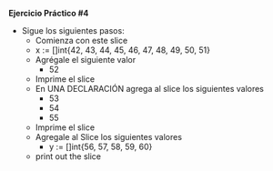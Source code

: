 **Ejercicio Práctico #4**

- Sigue los siguientes pasos:
    - Comienza con este slice
    - x := []int{42, 43, 44, 45, 46, 47, 48, 49, 50, 51}
    - Agrégale el siguiente valor
        - 52
    - Imprime el slice
    - En UNA DECLARACIÓN agrega al slice los siguientes valores
        - 53
        - 54
        - 55
    - Imprime el slice
    - Agregale al Slice los siguientes valores
        - y := []int{56, 57, 58, 59, 60}
    - print out the slice
